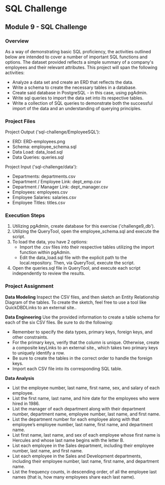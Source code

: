 # SQL Challenge

<h2>Module 9 - SQL Challenge</h2>

<h3>Overview</h3>
<p> As a way of demonstrating basic SQL proficiency, the activities outlined below are intended to cover a number of important SQL functions and options. The dataset provided reflects a simple summary of a company's employees and their relevant attributes. This project will span the following activities:</p>
<ul>
    <li>Analyze a data set and create an ERD that reflects the data.</li>
    <li>Write a schema to create the necessary tables in a database.</li>
    <li>Create said database in PostgreSQL - in this case, using pgAdmin.</li>
    <li>Write sql queries to import the data set into its respective tables.</li>
    <li>Write a collection of SQL queries to demonstrate both the successful
        import of the data and an understanding of querying principles.</li>
</ul>

<h3>Project Files</h3>

Project Output ('sql-challenge/EmployeeSQL'):
<ul>
    <li>ERD: ERD-employees.png</li>
    <li>Schema: employee_schema.sql</li>
    <li>Data Load: data_load.sql</li>
    <li>Data Queries: queries.sql</li>
</ul>

Project Input ('sql-challenge/data'):
<ul>
    <li>Departments: departments.csv</li>
    <li>Department / Employee Link: dept_emp.csv</li>
    <li>Department / Manager Link: dept_manager.csv</li>
    <li>Employees: employees.csv</li>
    <li>Employee Salaries: salaries.csv</li>
    <li>Employee Titles: titles.csv</li>
</ul>

<h3>Execution Steps</h3>
<ol>
    <li>Utilizing pgAdmin, create database for this exercise ('challenge9_db').</li>
    <li>Utilizing the QueryTool, open the employee_schema.sql and execute the script.
    <li>To load the data, you have 2 options:
        <ul>
            <li>Import the .csv files into their respective tables utilizing the
                import function within pgAdmin.</li>
            <li>Edit the data_load.sql file with the explicit path to the local.repository. Then, via QueryTool, execute the script.</li>
        </ul></li>
    <li>Open the queries.sql file in QueryTool, and execute each script independently to review the results.</li>
</ol>

<h3>Project Assignment</h3>

<b>Data Modeling</b>
Inspect the CSV files, and then sketch an Entity Relationship Diagram of the tables. To create the sketch, feel free to use a tool like QuickDBDLinks to an external site..

<b>Data Engineering</b>
Use the provided information to create a table schema for each of the six CSV files. Be sure to do the following:
<ul>
    <li>Remember to specify the data types, primary keys, foreign keys, and other constraints.</li>
    <li>For the primary keys, verify that the column is unique. Otherwise, create a composite keyLinks to an external site., which takes two primary keys to uniquely identify a row.
    </li>
    <li>Be sure to create the tables in the correct order to handle the foreign keys.</li>  
    <li>Import each CSV file into its corresponding SQL table.</li>
</ul>

<b>Data Analysis</b>
<ul>
    <li>List the employee number, last name, first name, sex, and salary of each employee.</li>
    <li>List the first name, last name, and hire date for the employees who were hired in 1986.</li>
    <li>List the manager of each department along with their department number, department name, employee number, last name, and first name. </li>
    <li>List the department number for each employee along with that employee’s employee number, last name, first name, and department name.</li>
    <li>List first name, last name, and sex of each employee whose first name is Hercules and whose last name begins with the letter B.</li>
    <li>List each employee in the Sales department, including their employee number, last name, and first name.</li>
    <li>List each employee in the Sales and Development departments, including their employee number, last name, first name, and department name.</li>
    <li>List the frequency counts, in descending order, of all the employee last names (that is, how many employees share each last name).</li>
</ul>




